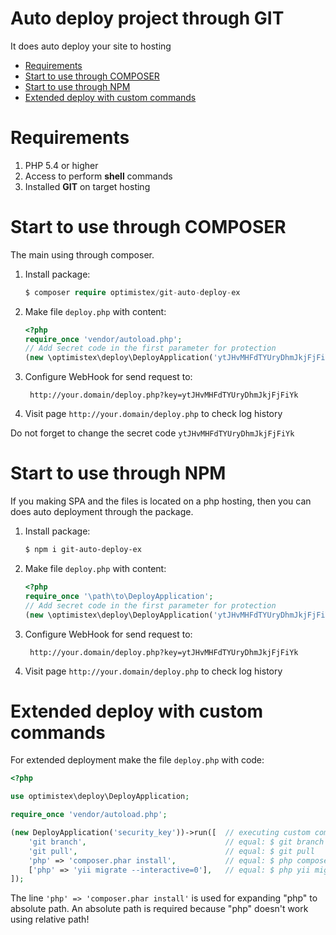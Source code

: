 Auto deploy project through GIT
===========

It does auto deploy your site to hosting

- [Requirements](#requirements)
- [Start to use through COMPOSER](#start-to-use-through-composer)
- [Start to use through NPM](#start-to-use-through-npm)
- [Extended deploy with custom commands](#extended-deploy-with-custom-commands)

# Requirements

1. PHP 5.4 or higher 
2. Access to perform **shell** commands
3. Installed **GIT** on target hosting

# Start to use through COMPOSER

The main using through composer.

1. Install package:
    ```php
    $ composer require optimistex/git-auto-deploy-ex
    ```
         
2. Make file ``deploy.php`` with content:
    ```php
    <?php
    require_once 'vendor/autoload.php';
    // Add secret code in the first parameter for protection
    (new \optimistex\deploy\DeployApplication('ytJHvMHFdTYUryDhmJkjFjFiYk'))->run();
    ```

3. Configure WebHook for send request to:

        http://your.domain/deploy.php?key=ytJHvMHFdTYUryDhmJkjFjFiYk
        
4. Visit page ``http://your.domain/deploy.php`` to check log history        
        
Do not forget to change the secret code ``ytJHvMHFdTYUryDhmJkjFjFiYk``
         
# Start to use through NPM
         
If you making SPA and the files is located on a php hosting, then you can does auto deployment through the package.
         
1. Install package:
    ```bash
    $ npm i git-auto-deploy-ex
    ```
         
2. Make file ``deploy.php`` with content:
    ```php
    <?php
    require_once '\path\to\DeployApplication';
    // Add secret code in the first parameter for protection
    (new \optimistex\deploy\DeployApplication('ytJHvMHFdTYUryDhmJkjFjFiYk'))->run();
    ```

3. Configure WebHook for send request to:

        http://your.domain/deploy.php?key=ytJHvMHFdTYUryDhmJkjFjFiYk
        
4. Visit page ``http://your.domain/deploy.php`` to check log history                 

# Extended deploy with custom commands

For extended deployment make the file ``deploy.php`` with code:

```php
<?php

use optimistex\deploy\DeployApplication;

require_once 'vendor/autoload.php';

(new DeployApplication('security_key'))->run([  // executing custom commands
    'git branch',                               // equal: $ git branch
    'git pull',                                 // equal: $ git pull
    'php' => 'composer.phar install',           // equal: $ php composer.phar install
    ['php' => 'yii migrate --interactive=0'],   // equal: $ php yii migrate --interactive=0
]);
```

The line ``'php' => 'composer.phar install'`` is used for expanding "php" to absolute path. 
An absolute path is required because "php" doesn't work using relative path!
